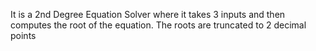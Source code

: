 It is a 2nd Degree Equation Solver where it takes 3 inputs and then computes the root of the equation.
 The roots are truncated to 2 decimal points
